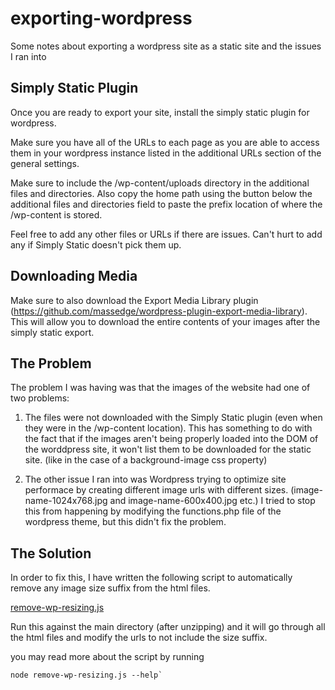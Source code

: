 # exporting-wordpress
Some notes about exporting a wordpress site as a static site and the issues I ran into

## Simply Static Plugin

Once you are ready to export your site, install the simply static plugin for wordpress.

Make sure you have all of the URLs to each page as you are able to access them in your wordpress instance listed in the additional URLs section of the general settings.

Make sure to include the /wp-content/uploads directory in the additional files and directories. Also copy the home path using the button below the additional files and directories field to paste the prefix location of where the /wp-content is stored.

Feel free to add any other files or URLs if there are issues. Can't hurt to add any if Simply Static doesn't pick them up.

## Downloading Media

Make sure to also download the Export Media Library plugin (https://github.com/massedge/wordpress-plugin-export-media-library). This will allow you to download the entire contents of your images after the simply static export.

## The Problem

The problem I was having was that the images of the website had one of two problems:

1. The files were not downloaded with the Simply Static plugin (even when they were in the /wp-content location). This has something to do with the fact that if the images aren't being properly loaded into the DOM of the worddpress site, it won't list them to be downloaded for the static site. (like in the case of a background-image css property)

2. The other issue I ran into was Wordpress trying to optimize site performace by creating different image urls with different sizes. (image-name-1024x768.jpg and image-name-600x400.jpg etc.) I tried to stop this from happening by modifying the functions.php file of the wordpress theme, but this didn't fix the problem.

## The Solution

In order to fix this, I have written the following script to automatically remove any image size suffix from the html files.

[remove-wp-resizing.js](remove-wp-resizing.js)

Run this against the main directory (after unzipping) and it will go through all the html files and modify the urls to not include the size suffix.

you may read more about the script by running 
```
node remove-wp-resizing.js --help`
```